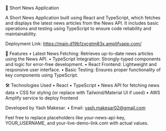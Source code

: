 
📰 Short News Application

A Short News Application built using React and TypeScript, which fetches and displays the latest news articles from the News API. It includes basic operations and testing using TypeScript to ensure code reliability and maintainability.

Deployment Link: https://main.d19b1zxcgtm83x.amplifyapp.com/

🚀 Features
	•	Latest News Fetching: Retrieves up-to-date news articles using the News API.
	•	TypeScript Integration: Strongly-typed components and logic for error-free development.
	•	React Frontend: Lightweight and responsive user interface.
	•	Basic Testing: Ensures proper functionality of key components using TypeScript.

🛠️ Technologies Used
	•	React
	•	TypeScript
	•	News API for fetching news data
	•	CSS for styling (or replace with Tailwind/Material UI if used)
 	•	AWS Amplify service to deploy frontend
 	

Developed by Yash Makesar.
	•	Email: yash.makesar02@gmail.com

Feel free to replace placeholders like your-news-api-key, YOUR_USERNAME, and your-live-demo-link.com with actual values.
